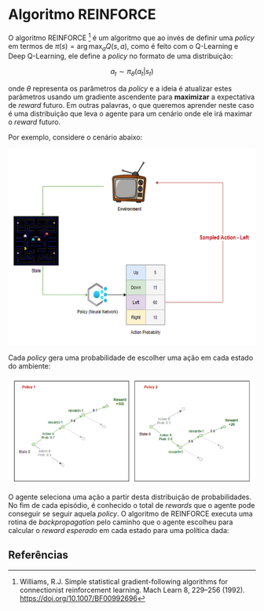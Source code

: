 # Algoritmo REINFORCE

O algoritmo REINFORCE [^1] é um algoritmo que ao invés de definir uma *policy* em termos de $\pi(s) = \arg \max_{a} Q(s,a)$, como é feito com o Q-Learning e Deep Q-Learning, ele define a *policy* no formato de uma distribuição: 

$$
a_{t} \sim \pi_{\theta}(a_{t} | s_{t})
$$

onde $\theta$ representa os parâmetros da *policy* e a ideia é atualizar estes parâmetros usando um gradiente ascendente para **maximizar** a expectativa de *reward* futuro. Em outras palavras, o que queremos aprender neste caso é uma distribuição que leva o agente para um cenário onde ele irá maximar o *reward* futuro. 

Por exemplo, considere o cenário abaixo:

<img src="img/state_action_reward.png" height="400"/>

Cada *policy* gera uma probabilidade de escolher uma ação em cada estado do ambiente: 

<img src="img/policies.png"/>

O agente seleciona uma ação a partir desta distribuição de probabilidades. No fim de cada episódio, é conhecido o total de *rewards* que o agente pode conseguir se seguir aquela *policy*. O algoritmo de REINFORCE executa uma rotina de *backpropagation* pelo caminho que o agente escolheu para calcular o *reward esperado* em cada estado para uma política dada: 



## Referências

[^1]: Williams, R.J. Simple statistical gradient-following algorithms for connectionist reinforcement learning. Mach Learn 8, 229–256 (1992). https://doi.org/10.1007/BF00992696
